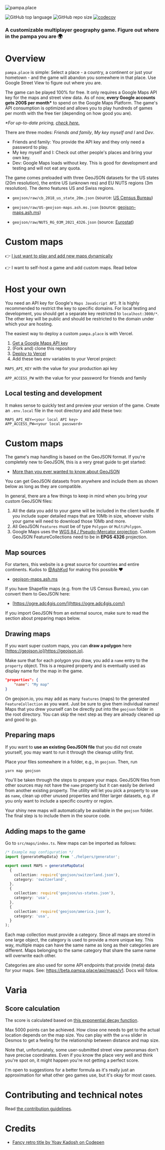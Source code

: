 ![pampa.place](https://pampa.place/logo.png)

![GitHub top language](https://img.shields.io/github/languages/top/eegli/pampa.place?logo=ts) ![GitHub repo size](https://img.shields.io/github/repo-size/eegli/pampa.place) [![codecov](https://codecov.io/gh/eegli/pampa.place/branch/main/graph/badge.svg?token=8RPSUCWXEZ)](https://codecov.io/gh/eegli/pampa.place)

### A customizable multiplayer geography game. Figure out where in the pampa you are 🌍

# Overview

`pampa.place` is simple: Select a place - a country, a continent or just your hometown - and the game will abandon you somewhere in that place. Use Google Street View to figure out where you are.

The game can be played 100% for free. It only requires a Google Maps API key for the maps and street view data. As of now, **every Google accounts gets 200$ per month\*** to spend on the Google Maps Platform. The game's API consumption is optimized and allows you to play hundreds of games per month with the free tier (depending on how good you are).

_\*For up-to-date pricing, [check here.](https://developers.google.com/maps/documentation/javascript/usage-and-billing)_

There are three modes: _Friends and family_, _My key myself and I_ and _Dev_.

- Friends and family: You provide the API key and they only need a password to play.
- My key myself and I: Check out other people's places and bring your own key.
- Dev: Google Maps loads without key. This is good for development and testing and will not eat any quota.

The game comes preloaded with three GeoJSON datasets for the US states (20m resolution), the entire US (unknown res) and EU NUTS regions (3m resolution). The demo features US and Swiss regions.

- `geojson/raw/cb_2018_us_state_20m.json` (source: [US Census Bureau](https://www.census.gov/geographies/mapping-files/time-series/geo/carto-boundary-file.html))

- `geojson/raw/US-geojson-maps.ash.ms.json` (source: [geojson-maps.ash.ms](https://geojson-maps.ash.ms/))

- `geojson/raw/NUTS_RG_03M_2021_4326.json` (source: [Eurostat](https://ec.europa.eu/eurostat/web/gisco/geodata/reference-data/administrative-units-statistical-units/nuts))

# Custom maps

👉 [I just want to play and add new maps dynamically](https://pampa.place/about#how-to-customize)

👉 I want to self-host a game and add custom maps. Read below

# Host your own

You need an API key for Google's `Maps JavaScript API`. It is highly recommended to restrict the key to specific domains. For local testing and development, you should get a separate key restricted to `localhost:3000/*`. The other key will be public and should be restricted to the domain under which your are hosting.

The easiest way to deploy a custom `pampa.place` is with Vercel.

1. [Get a Google Maps API key](https://developers.google.com/maps/documentation/javascript/get-api-key)
2. (Fork and) clone this repository
3. [Deploy to Vercel](https://nextjs.org/docs/deployment)
4. Add these two env variables to your Vercel project:

`MAPS_API_KEY` with the value for your production api key

`APP_ACCESS_PW` with the value for your password for friends and family

## Local testing and development

It makes sense to quickly test and preview your version of the game.
Create an `.env.local` file in the root directory and add these two:

```
MAPS_API_KEY=<your local API key>
APP_ACCESS_PW=<your local password>
```

# Custom maps

The game's map handling is based on the GeoJSON format. If you're completely new to GeoJSON, this is a very great guide to get started:

- [More than you ever wanted to know about GeoJSON](https://macwright.com/2015/03/23/geojson-second-bite.html)

You can get GeoJSON datasets from anywhere and include them as shown below as long as they are compatible.

In general, there are a few things to keep in mind when you bring your custom GeoJSON files:

1. All the data you add to your game will be included in the client bundle. If you include super detailed maps that are 10Mb in size, whoever visits your game will need to download those 10Mb and more.
2. All GeoJSON `Features` must be of type `Polygon` or `MultiPolygon`.
3. Google Maps uses the [WGS 84 / Pseudo-Mercator projection](https://en.wikipedia.org/wiki/Web_Mercator_projection). Custom GeoJSON FeatureCollections need to be in **EPGS 4326** projection.

## Map sources

For starters, this website is a great source for countries and entire continents. Kudos to [@AshKyd](https://github.com/AshKyd) for making this possible ❤️

- [geojson-maps.ash.ms](https://geojson-maps.ash.ms/)

If you have Shapefile maps (e.g. from the US Census Bureau), you can convert them to GeoJSON here:

- [https://ogre.adc4gis.com/](https://ogre.adc4gis.com/)

If you import GeoJSON from an external source, make sure to read the section about preparing maps below.

## Drawing maps

If you want super custom maps, you can **draw a polygon** here [https://geojson.io](https://geojson.io).

Make sure that for each polygon you draw, you add a `name` entry to the `property` object. This is a required property and is eventually used as display name for the map in the game.

```json
"properties": {
    "name": "My map"
}
```

On geojson.io, you may add as many `features` (maps) to the generated `FeatureCollection` as you want. Just be sure to give them individual names! Maps that you drew yourself can be directly put into the `geojson` folder in the root directory. You can skip the next step as they are already cleaned up and good to go.

## Preparing maps

If you want to **use an existing GeoJSON file** that you did not create yourself, you may want to run it through the cleanup utility first.

Place your files somewhere in a folder, e.g., in `geojson`. Then, run

```bash
yarn map geojson
```

You'll be taken through the steps to prepare your maps. GeoJSON files from other sources may not have the `name` property but it can easily be derived from another existing property. The utility will let you pick a property to use as `name`, clean up other unused properties and filter larger datasets, e.g. if you only want to include a specific country or region.

Your shiny new maps will automatically be available in the `geojson` folder. The final step is to include them in the source code.

## Adding maps to the game

Go to `src/maps/index.ts`. New maps can be imported as follows:

```ts
/* Example map configuration */
import {generateMapData} from './helpers/generator';

export const MAPS = generateMapData(
  {
    collection: require('geojson/switzerland.json'),
    category: 'switzerland',
  },
  {
    collection: require('geojson/us-states.json'),
    category: 'usa',
  },
  {
    collection: require('geojson/america.json'),
    category: 'usa',
  }
);
```

Each map collection must provide a category. Since all maps are stored in one large object, the category is used to provide a more unique key. This way, multiple maps can have the same name as long as their categories are different. Maps belonging to the same category that share the same name will overwrite each other.

Categories are also used for some API endpoints that provide (meta) data for your maps. See: https://beta.pampa.place/api/maps/v1. Docs will follow.

# Varia

## Score calculation

The score is calculated based on [this exponential decay function](https://www.desmos.com/calculator/xlzbhq4xm0).

Max 5000 points can be achieved. How close one needs to get to the actual location depends on the map size. You can play with the `area` slider in Desmos to get a feeling for the relationship between distance and map size.

Note that, unfortunately, some user-submitted street view panoramas don't have precise coordinates. Even if you know the place very well and think you're spot on, it might happen you're not getting a perfect score.

I'm open to suggestions for a better formula as it's really just an approximation for what other geo games use, but it's okay for most cases.

# Contributing and technical notes

Read [the contribution guidelines](CONTRIBUTING.md).

# Credits

- [Fancy retro title by Yoav Kadosh on Codepen](https://codepen.io/ykadosh/pen/zYNxVKr?__cf_chl_jschl_tk__)
